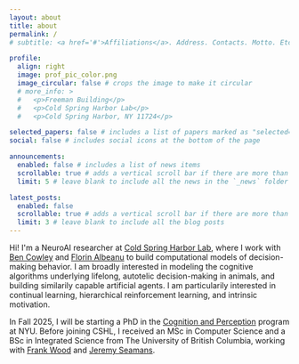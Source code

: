 ```yaml
---
layout: about
title: about
permalink: /
# subtitle: <a href='#'>Affiliations</a>. Address. Contacts. Motto. Etc.

profile:
  align: right
  image: prof_pic_color.png
  image_circular: false # crops the image to make it circular
  # more_info: >
  #   <p>Freeman Building</p>
  #   <p>Cold Spring Harbor Lab</p>
  #   <p>Cold Spring Harbor, NY 11724</p>

selected_papers: false # includes a list of papers marked as "selected={true}"
social: false # includes social icons at the bottom of the page

announcements:
  enabled: false # includes a list of news items
  scrollable: true # adds a vertical scroll bar if there are more than 3 news items
  limit: 5 # leave blank to include all the news in the `_news` folder

latest_posts:
  enabled: false
  scrollable: true # adds a vertical scroll bar if there are more than 3 new posts items
  limit: 3 # leave blank to include all the blog posts
---
```


Hi! I'm a NeuroAI researcher at [Cold Spring Harbor Lab](https://www.cshl.edu/), where I work with [Ben Cowley](https://cowleygroup.cshl.edu/) and [Florin Albeanu](https://albeanulab.labsites.cshl.edu/) to build computational models of decision-making behavior. I am broadly interested in modeling the cognitive algorithms underlying lifelong, autotelic decision-making in animals, and building similarily capable artificial agents. I am particularily interested in continual learning, hierarchical reinforcement learning, and intrinsic motivation.

In Fall 2025, I will be starting a PhD in the [Cognition and Perception](https://as.nyu.edu/departments/psychology/graduate/phd-cognition-perception.html) program at NYU. Before joining CSHL, I received an MSc in Computer Science and a BSc in Integrated Science from The University of British Columbia, working with [Frank Wood](https://www.cs.ubc.ca/~fwood/) and [Jeremy Seamans](https://www.centreforbrainhealth.ca/faculty/jeremy-seamans/).


<!-- Write your biography here. Tell the world about yourself. Link to your favorite [subreddit](http://reddit.com). You can put a picture in, too. The code is already in, just name your picture `prof_pic.jpg` and put it in the `img/` folder.

Put your address / P.O. box / other info right below your picture. You can also disable any of these elements by editing `profile` property of the YAML header of your `_pages/about.md`. Edit `_bibliography/papers.bib` and Jekyll will render your [publications page](/al-folio/publications/) automatically.

Link to your social media connections, too. This theme is set up to use [Font Awesome icons](https://fontawesome.com/) and [Academicons](https://jpswalsh.github.io/academicons/), like the ones below. Add your Facebook, Twitter, LinkedIn, Google Scholar, or just disable all of them. -->
